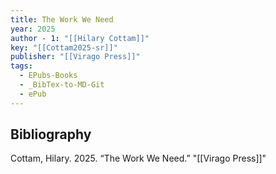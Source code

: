 ```yaml
---
title: The Work We Need
year: 2025
author - 1: "[[Hilary Cottam]]"
key: "[[Cottam2025-sr]]"
publisher: "[[Virago Press]]"
tags:
  - EPubs-Books
  - _BibTex-to-MD-Git
  - ePub
---
```


## Bibliography
Cottam, Hilary. 2025. “The Work We Need.” "[[Virago Press]]"